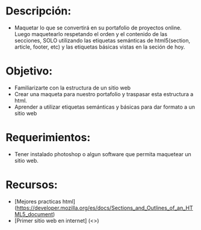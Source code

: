 # Descripción:

* Maquetar lo que se convertirá en su portafolio de proyectos online. Luego maquetearlo respetando el orden y el contenido de las secciones, SOLO utilizando las etiquetas semánticas de html5(section, article, footer, etc) y las etiquetas básicas vistas en la seción de hoy.

# Objetivo:

* Familiarizarte con la estructura de un sitio web
* Crear una maqueta para nuestro portafolio y traspasar esta estructura a html.
* Aprender a utilizar etiquetas semánticas y básicas para dar formato a un sitio web

# Requerimientos:

* Tener instalado photoshop o algun software que permita maquetear un sitio web.

# Recursos:
* [Mejores practicas html] (<https://developer.mozilla.org/es/docs/Sections_and_Outlines_of_an_HTML5_document>)
* [Primer sitio web en internet] (<>)


